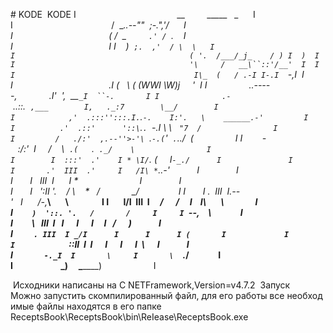 # KODE
 KODE
I                                         __         _____   _      I
I                                        /  \__..--""  ;-.",'/      I
I                                       ( /  \_         `.' / `.    I
I                                       I I    )  `;.  ,'  / \  \   I
I                                       ( '.  /___/_j_    / ) I  )  I
I                                       '\     /   __\``::'/__'  I  I
I                                        I\_  (   / .-I I-.I  `-,I  I
I                                       .I (   \ ( (WWI \W)j     '  I
I                 ..-----,             .I'  ',  \_\_`_I  ``-.       I
I              .-` ..::.  `,___        I,   ._:7        \__/        I
I            ,'  .:::'':::.I.`.`-.    I:'.   \    ______.-'         I
I          .'  .::'      '::\`.`. `-._I \ \   `"7  /                I
I         /   ./:'  ,.--''>-'\ `.`-.(`'  `.`.._/  (                 I
I        -   :/:'  I     /    \  `.(   `.  `._/    \                I
I        I  :::'  .'    I * \I/`. (     I`-_./      I               I
I       .'  III  .'     I   /I\ *`.___.-'           I               I
I       I   III  I      I *                         I               I
I       I   ':II '.    / \    *   /             \__/                I
I       I .  III  I.--'   I      /-,_______\       \                I
I       I/I  III  I     _/      /     I    I\       \               I
I       ` )  '::. '.   /       /     I     I `--,    \              I
I         \   III  I   I      I      I     I   /      )             I
I          `. III  I _/I      I      I      I (       I             I
I            `::II  I  I      I      I      I  \      I             I
I               `-._I  I       \     I       \  `.___/              I
I                       \_______)     \_______)                     I

 Исходники написаны на C
NETFramework,Version=v4.7.2
 Запуск
Можно запустить скомпилированный файл, для его работы все необходимые файлы находятся в его папке
ReceptsBook\ReceptsBook\bin\ReIease\ReceptsBook.exe

